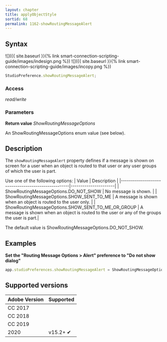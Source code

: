 ```yaml
---
layout: chapter
title: applyObjectStyle
sortid: 68
permalink: 1162-showRoutingMessageAlert
---
```

## Syntax

![]({{ site.baseurl }}{% link smart-connection-scripting-guide/images/indesign.png %}) ![]({{ site.baseurl }}{% link smart-connection-scripting-guide/images/incopy.png %}) 
```javascript
StudioPreference.showRoutingMessageAlert;
```

### Access

*read/write*

### Parameters

**Return value** *ShowRoutingMessageOptions*

An ShowRoutingMessageOptions enum value (see below).

## Description

The `showRoutingMessageAlert` property defines  if a message is shown on screen for a user when an object is routed to that user or any user groups of which the user is part.

Use one of the following options:
| Value                                              | Description          |
|----------------------------------------------------|----------------------|
| ShowRoutingMessageOptions.DO_NOT_SHOW              | No message is shown. |
| ShowRoutingMessageOptions.SHOW_SENT_TO_ME	         | A message is shown when an object is routed to the user only. |
| ShowRoutingMessageOptions.SHOW_SENT_TO_ME_OR_GROUP | A message is shown when an object is routed to the user or any of the groups the user is part.|

The default value is ShowRoutingMessageOptions.DO_NOT_SHOW.

## Examples

**Set the "Routing Message Options > Alert" preference to "Do not show dialog"**

```javascript
app.studioPreferences.showRoutingMessageAlert = ShowRoutingMessageOptions.DO_NOT_SHOW;
```

## Supported versions

| Adobe Version | Supported |
|---------------|-----------|
| CC 2017       |           |
| CC 2018       |           |
| CC 2019       |           |
| 2020          | v15.2+ ✔  |